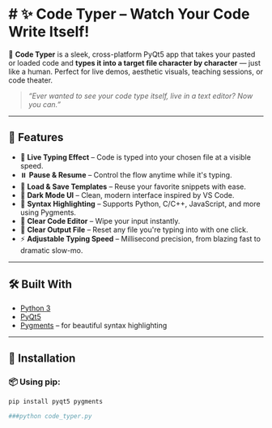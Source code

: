 # # ✨ Code Typer – Watch Your Code Write Itself!

🚀 **Code Typer** is a sleek, cross-platform PyQt5 app that takes your pasted or loaded code and **types it into a target file character by character** — just like a human. Perfect for live demos, aesthetic visuals, teaching sessions, or code theater.

> _“Ever wanted to see your code type itself, live in a text editor? Now you can.”_

---

## 🎯 Features

- 📝 **Live Typing Effect** – Code is typed into your chosen file at a visible speed.
- ⏸️ **Pause & Resume** – Control the flow anytime while it's typing.
- 📂 **Load & Save Templates** – Reuse your favorite snippets with ease.
- 🌈 **Dark Mode UI** – Clean, modern interface inspired by VS Code.
- 🎨 **Syntax Highlighting** – Supports Python, C/C++, JavaScript, and more using Pygments.
- 🧹 **Clear Code Editor** – Wipe your input instantly.
- 🧹 **Clear Output File** – Reset any file you're typing into with one click.
- ⚡ **Adjustable Typing Speed** – Millisecond precision, from blazing fast to dramatic slow-mo.

---


## 🛠 Built With

- [Python 3](https://www.python.org/)
- [PyQt5](https://pypi.org/project/PyQt5/)
- [Pygments](https://pygments.org/) – for beautiful syntax highlighting

---

## 🔧 Installation

### 📦 Using pip:

```bash
pip install pyqt5 pygments

###python code_typer.py
